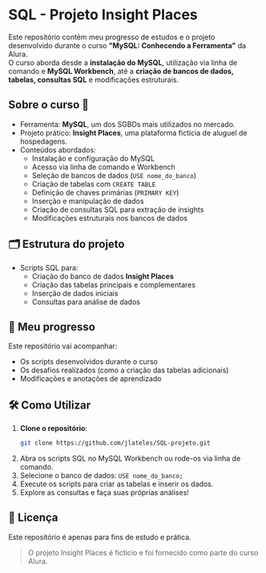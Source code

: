 # SQL - Projeto Insight Places

Este repositório contém meu progresso de estudos e o projeto desenvolvido durante o curso **"MySQL: Conhecendo a Ferramenta"** da Alura.  
O curso aborda desde a **instalação do MySQL**, utilização via linha de comando e **MySQL Workbench**, até a **criação de bancos de dados, tabelas, consultas SQL** e modificações estruturais.

## Sobre o curso 🚀
- Ferramenta: **MySQL**, um dos SGBDs mais utilizados no mercado.
- Projeto prático: **Insight Places**, uma plataforma fictícia de aluguel de hospedagens.
- Conteúdos abordados:
  - Instalação e configuração do MySQL
  - Acesso via linha de comando e Workbench
  - Seleção de bancos de dados (`USE nome_do_banco`)
  - Criação de tabelas com `CREATE TABLE`
  - Definição de chaves primárias (`PRIMARY KEY`)
  - Inserção e manipulação de dados
  - Criação de consultas SQL para extração de insights
  - Modificações estruturais nos bancos de dados

## 🗂 Estrutura do projeto

- Scripts SQL para:
  - Criação do banco de dados **Insight Places**
  - Criação das tabelas principais e complementares
  - Inserção de dados iniciais
  - Consultas para análise de dados

## 📝 Meu progresso

Este repositório vai acompanhar:
- Os scripts desenvolvidos durante o curso
- Os desafios realizados (como a criação das tabelas adicionais)
- Modificações e anotações de aprendizado

## 🛠 Como Utilizar
1. **Clone o repositório**:
   ```bash
   git clone https://github.com/jlateles/SQL-projeto.git
2. Abra os scripts SQL no MySQL Workbench ou rode-os via linha de comando.
3. Selecione o banco de dados:
  `USE nome_do_banco;`
4. Execute os scripts para criar as tabelas e inserir os dados.
5. Explore as consultas e faça suas próprias análises!

## 📄 Licença
Este repositório é apenas para fins de estudo e prática.
> O projeto Insight Places é fictício e foi fornecido como parte do curso Alura.
